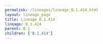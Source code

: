 ```yaml
---
permalink: /lineages/lineage_B.1.414.html
layout: lineage_page
title: Lineage B.1.414
lineage: B.1.414
parent: B.1
children: ['B.1.414']
---
```

